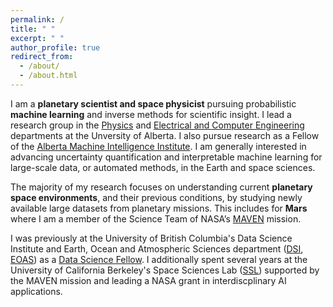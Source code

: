 ```yaml
---
permalink: /
title: " "
excerpt: " "
author_profile: true
redirect_from: 
  - /about/
  - /about.html
---
```


I am a **planetary scientist and space physicist** pursuing probabilistic **machine learning** and inverse methods for scientific insight. I lead a research group in the [Physics](https://www.ualberta.ca/en/physics/index.html) and [Electrical and Computer Engineering](https://www.ualberta.ca/en/engineering/electrical-computer-engineering/index.html) departments at the Unversity of Alberta. I also pursue research as a Fellow of the [Alberta Machine Intelligence Institute](https://www.amii.ca/). I am generally interested in advancing uncertainty quantification and interpretable machine learning for large-scale data, or automated methods, in the Earth and space sciences. 

The majority of my research focuses on understanding current **planetary space environments**, and their previous conditions, by studying newly available large datasets from planetary missions. This includes for **Mars** where I am a member of the Science Team of NASA’s [MAVEN](https://science.nasa.gov/mission/maven/) mission. 

I was previously at the University of British Columbia's Data Science Institute and Earth, Ocean and Atmospheric Sciences department ([DSI](https://dsi.ubc.ca/), [EOAS](https://www.eoas.ubc.ca/)) as a [Data Science Fellow](https://dsi.ubc.ca/projects/2023/gaussian-processes-advancing-understanding-planetary-magnetism-spacecraft). I additionally spent several years at the University of California Berkeley's Space Sciences Lab ([SSL](https://www.ssl.berkeley.edu/)) supported by the MAVEN mission and leading a NASA grant in interdiscplinary AI applications.

<!-- I am interested in supporting the use of machine learning methods for science and developing educational resources in these practices. These efforts have included co-creating the Machine Learning for Planetary Space Physics [seminar series](https://ml4psp.github.io/), leading a community generated white [paper](https://baas.aas.org/pub/2021n4i128/release/1) for **incorporating machine learning in planetary science for the next decade** of missions, and serving on the Planetary Data Ecosystem [Independent Review Board]([https://www.nasa.gov/feature/nasa-establishes-board-to-review-planetary-data-ecosystem/) Subcommittee on Mining and Automation. Additionally, I have co-developed a **geoscience visualization and statistics** [course](https://github.com/abbyazari/data_vis_statistics_geosciences) for physical science students new to computer programming which received an [award](https://crlte.engin.umich.edu/towner-prize-winners/abigail-azari/) from the University of Michigan for outstanding instruction. -->

<!-- I was previously at the University of California Berkeley's Space Sciences Lab ([SSL](https://www.ssl.berkeley.edu/)) supported by the MAVEN mission and a new NASA program in interdiscplinary AI applications. My [PhD thesis](https://deepblue.lib.umich.edu/handle/2027.42/155251) focused on developing **interpretable methods** for machine learning in planetary science with applications to plasma transport around **Saturn** and was supported by an NSF Graduate Research Fellowship and a NASA Earth and Space Sciences Fellowship. -->

<!-- If you are interested in joining my research group please see blah page. -->













